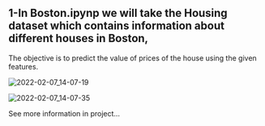 ## 1-In Boston.ipynp we will take the Housing dataset which contains information about different houses in Boston, 
The objective is to predict the value of prices of the house using the given features.


![2022-02-07_14-07-19](https://user-images.githubusercontent.com/88204357/152772285-37c78b17-3dd1-43e1-961a-39bc14d6e7b9.png)


![2022-02-07_14-07-35](https://user-images.githubusercontent.com/88204357/152772296-8872294f-3b50-4319-9dd6-9261c2ae428b.png)


See more information in project...
